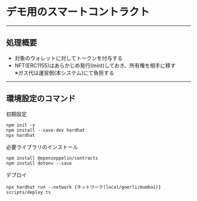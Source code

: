 # デモ用のスマートコントラクト
***
## 処理概要
* 対象のウォレットに対してトークンを付与する
* NFT(ERC1155)はあらかじめ発行(mint)しておき、所有権を相手に移す<br>※ガス代は運営側(本システム)にて負担する

***
## 環境設定のコマンド
初期設定
```shell
npm init -y
npm install --save-dev hardhat
npx hardhat
```

必要ライブラリのインストール
```shell
npm install @openzeppelin/contracts
npm install dotenv --save
```

デプロイ
```shell
npx hardhat run --network {ネットワーク(local/goerli/mumbai)} scripts/deploy.ts
```

